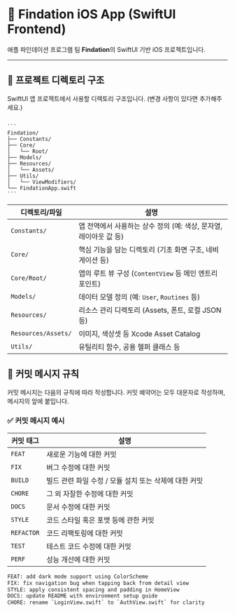 # 📱 Findation iOS App (SwiftUI Frontend)

애플 파인데이션 프로그램 팀 **Findation**의 SwiftUI 기반 iOS 프로젝트입니다.  

---

## 📁 프로젝트 디렉토리 구조

SwiftUI 앱 프로젝트에서 사용할 디렉토리 구조입니다. (변경 사항이 있다면 추가해주세요.)

<pre lang="markdown"><code>
```
Findation/
├── Constants/
├── Core/
│   └── Root/
├── Models/
├── Resources/
│   └── Assets/
├── Utils/
│   └── ViewModifiers/
└── FindationApp.swift
```
</code></pre>



| 디렉토리/파일             | 설명                                                        |
|---------------------------|-------------------------------------------------------------|
| `Constants/`              | 앱 전역에서 사용하는 상수 정의 (예: 색상, 문자열, 레이아웃 값 등) |
| `Core/`                   | 핵심 기능을 담는 디렉토리 (기초 화면 구조, 네비게이션 등)          |
| `Core/Root/`              | 앱의 루트 뷰 구성 (`ContentView` 등 메인 엔트리 포인트)           |
| `Models/`                 | 데이터 모델 정의 (예: `User`, `Routines` 등)             |
| `Resources/`              | 리소스 관리 디렉토리 (Assets, 폰트, 로컬 JSON 등)               |
| `Resources/Assets/`       | 이미지, 색상셋 등 Xcode Asset Catalog                         |
| `Utils/`                  | 유틸리티 함수, 공용 헬퍼 클래스 등                              |



## 💬 커밋 메시지 규칙

커밋 메시지는 다음의 규칙에 따라 작성합니다.
커밋 예약어는 모두 대문자로 작성하며, 메시지의 앞에 붙입니다.

### ✅ 커밋 메시지 예시

| 커밋 태그  | 설명                                                  |
| ---------- | ----------------------------------------------------- |
| `FEAT`     | 새로운 기능에 대한 커밋                               |
| `FIX`      | 버그 수정에 대한 커밋                                 |
| `BUILD`    | 빌드 관련 파일 수정 / 모듈 설치 또는 삭제에 대한 커밋 |
| `CHORE`    | 그 외 자잘한 수정에 대한 커밋                         |
| `DOCS`     | 문서 수정에 대한 커밋                                 |
| `STYLE`    | 코드 스타일 혹은 포맷 등에 관한 커밋                  |
| `REFACTOR` | 코드 리팩토링에 대한 커밋                             |
| `TEST`     | 테스트 코드 수정에 대한 커밋                          |
| `PERF`     | 성능 개선에 대한 커밋                                 |

```bash
FEAT: add dark mode support using ColorScheme
FIX: fix navigation bug when tapping back from detail view
STYLE: apply consistent spacing and padding in HomeView
DOCS: update README with environment setup guide
CHORE: rename `LoginView.swift` to `AuthView.swift` for clarity
```
